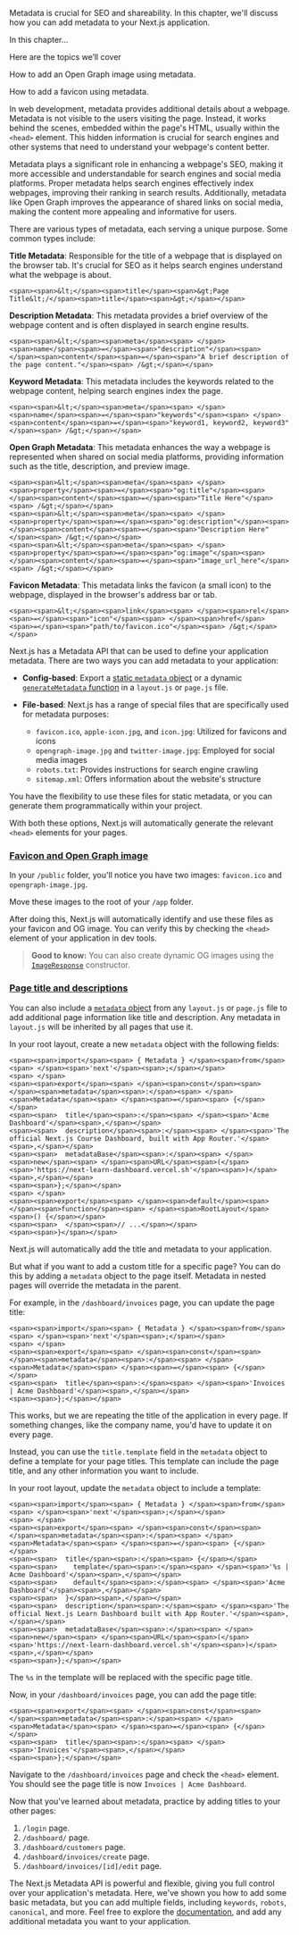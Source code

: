 Metadata is crucial for SEO and shareability. In this chapter, we'll discuss how you can add metadata to your Next.js application.

In this chapter...

Here are the topics we’ll cover

How to add an Open Graph image using metadata.

How to add a favicon using metadata.

In web development, metadata provides additional details about a webpage. Metadata is not visible to the users visiting the page. Instead, it works behind the scenes, embedded within the page's HTML, usually within the `<head>` element. This hidden information is crucial for search engines and other systems that need to understand your webpage's content better.

Metadata plays a significant role in enhancing a webpage's SEO, making it more accessible and understandable for search engines and social media platforms. Proper metadata helps search engines effectively index webpages, improving their ranking in search results. Additionally, metadata like Open Graph improves the appearance of shared links on social media, making the content more appealing and informative for users.

There are various types of metadata, each serving a unique purpose. Some common types include:

**Title Metadata**: Responsible for the title of a webpage that is displayed on the browser tab. It's crucial for SEO as it helps search engines understand what the webpage is about.

```
<span><span>&lt;</span><span>title</span><span>&gt;Page Title&lt;/</span><span>title</span><span>&gt;</span></span>
```

**Description Metadata**: This metadata provides a brief overview of the webpage content and is often displayed in search engine results.

```
<span><span>&lt;</span><span>meta</span><span> </span><span>name</span><span>=</span><span>"description"</span><span> </span><span>content</span><span>=</span><span>"A brief description of the page content."</span><span> /&gt;</span></span>
```

**Keyword Metadata**: This metadata includes the keywords related to the webpage content, helping search engines index the page.

```
<span><span>&lt;</span><span>meta</span><span> </span><span>name</span><span>=</span><span>"keywords"</span><span> </span><span>content</span><span>=</span><span>"keyword1, keyword2, keyword3"</span><span> /&gt;</span></span>
```

**Open Graph Metadata**: This metadata enhances the way a webpage is represented when shared on social media platforms, providing information such as the title, description, and preview image.

```
<span><span>&lt;</span><span>meta</span><span> </span><span>property</span><span>=</span><span>"og:title"</span><span> </span><span>content</span><span>=</span><span>"Title Here"</span><span> /&gt;</span></span>
<span><span>&lt;</span><span>meta</span><span> </span><span>property</span><span>=</span><span>"og:description"</span><span> </span><span>content</span><span>=</span><span>"Description Here"</span><span> /&gt;</span></span>
<span><span>&lt;</span><span>meta</span><span> </span><span>property</span><span>=</span><span>"og:image"</span><span> </span><span>content</span><span>=</span><span>"image_url_here"</span><span> /&gt;</span></span>
```

**Favicon Metadata**: This metadata links the favicon (a small icon) to the webpage, displayed in the browser's address bar or tab.

```
<span><span>&lt;</span><span>link</span><span> </span><span>rel</span><span>=</span><span>"icon"</span><span> </span><span>href</span><span>=</span><span>"path/to/favicon.ico"</span><span> /&gt;</span></span>
```

Next.js has a Metadata API that can be used to define your application metadata. There are two ways you can add metadata to your application:

-   **Config-based**: Export a [static `metadata` object](https://nextjs.org/docs/app/api-reference/functions/generate-metadata#metadata-object) or a dynamic [`generateMetadata` function](https://nextjs.org/docs/app/api-reference/functions/generate-metadata#generatemetadata-function) in a `layout.js` or `page.js` file.
    
-   **File-based**: Next.js has a range of special files that are specifically used for metadata purposes:
    
    -   `favicon.ico`, `apple-icon.jpg`, and `icon.jpg`: Utilized for favicons and icons
    -   `opengraph-image.jpg` and `twitter-image.jpg`: Employed for social media images
    -   `robots.txt`: Provides instructions for search engine crawling
    -   `sitemap.xml`: Offers information about the website's structure

You have the flexibility to use these files for static metadata, or you can generate them programmatically within your project.

With both these options, Next.js will automatically generate the relevant `<head>` elements for your pages.

### [Favicon and Open Graph image](https://nextjs.org/learn/dashboard-app/adding-metadata#favicon-and-open-graph-image)

In your `/public` folder, you'll notice you have two images: `favicon.ico` and `opengraph-image.jpg`.

Move these images to the root of your `/app` folder.

After doing this, Next.js will automatically identify and use these files as your favicon and OG image. You can verify this by checking the `<head>` element of your application in dev tools.

> **Good to know:** You can also create dynamic OG images using the [`ImageResponse`](https://nextjs.org/docs/app/api-reference/functions/image-response) constructor.

### [Page title and descriptions](https://nextjs.org/learn/dashboard-app/adding-metadata#page-title-and-descriptions)

You can also include a [`metadata` object](https://nextjs.org/docs/app/api-reference/functions/generate-metadata#metadata-fields) from any `layout.js` or `page.js` file to add additional page information like title and description. Any metadata in `layout.js` will be inherited by all pages that use it.

In your root layout, create a new `metadata` object with the following fields:

```
<span><span>import</span><span> { Metadata } </span><span>from</span><span> </span><span>'next'</span><span>;</span></span>
<span> </span>
<span><span>export</span><span> </span><span>const</span><span> </span><span>metadata</span><span>:</span><span> </span><span>Metadata</span><span> </span><span>=</span><span> {</span></span>
<span><span>  title</span><span>:</span><span> </span><span>'Acme Dashboard'</span><span>,</span></span>
<span><span>  description</span><span>:</span><span> </span><span>'The official Next.js Course Dashboard, built with App Router.'</span><span>,</span></span>
<span><span>  metadataBase</span><span>:</span><span> </span><span>new</span><span> </span><span>URL</span><span>(</span><span>'https://next-learn-dashboard.vercel.sh'</span><span>)</span><span>,</span></span>
<span><span>};</span></span>
<span> </span>
<span><span>export</span><span> </span><span>default</span><span> </span><span>function</span><span> </span><span>RootLayout</span><span>() {</span></span>
<span><span>  </span><span>// ...</span></span>
<span><span>}</span></span>
```

Next.js will automatically add the title and metadata to your application.

But what if you want to add a custom title for a specific page? You can do this by adding a `metadata` object to the page itself. Metadata in nested pages will override the metadata in the parent.

For example, in the `/dashboard/invoices` page, you can update the page title:

```
<span><span>import</span><span> { Metadata } </span><span>from</span><span> </span><span>'next'</span><span>;</span></span>
<span> </span>
<span><span>export</span><span> </span><span>const</span><span> </span><span>metadata</span><span>:</span><span> </span><span>Metadata</span><span> </span><span>=</span><span> {</span></span>
<span><span>  title</span><span>:</span><span> </span><span>'Invoices | Acme Dashboard'</span><span>,</span></span>
<span><span>};</span></span>
```

This works, but we are repeating the title of the application in every page. If something changes, like the company name, you'd have to update it on every page.

Instead, you can use the `title.template` field in the `metadata` object to define a template for your page titles. This template can include the page title, and any other information you want to include.

In your root layout, update the `metadata` object to include a template:

```
<span><span>import</span><span> { Metadata } </span><span>from</span><span> </span><span>'next'</span><span>;</span></span>
<span> </span>
<span><span>export</span><span> </span><span>const</span><span> </span><span>metadata</span><span>:</span><span> </span><span>Metadata</span><span> </span><span>=</span><span> {</span></span>
<span><span>  title</span><span>:</span><span> {</span></span>
<span><span>    template</span><span>:</span><span> </span><span>'%s | Acme Dashboard'</span><span>,</span></span>
<span><span>    default</span><span>:</span><span> </span><span>'Acme Dashboard'</span><span>,</span></span>
<span><span>  }</span><span>,</span></span>
<span><span>  description</span><span>:</span><span> </span><span>'The official Next.js Learn Dashboard built with App Router.'</span><span>,</span></span>
<span><span>  metadataBase</span><span>:</span><span> </span><span>new</span><span> </span><span>URL</span><span>(</span><span>'https://next-learn-dashboard.vercel.sh'</span><span>)</span><span>,</span></span>
<span><span>};</span></span>
```

The `%s` in the template will be replaced with the specific page title.

Now, in your `/dashboard/invoices` page, you can add the page title:

```
<span><span>export</span><span> </span><span>const</span><span> </span><span>metadata</span><span>:</span><span> </span><span>Metadata</span><span> </span><span>=</span><span> {</span></span>
<span><span>  title</span><span>:</span><span> </span><span>'Invoices'</span><span>,</span></span>
<span><span>};</span></span>
```

Navigate to the `/dashboard/invoices` page and check the `<head>` element. You should see the page title is now `Invoices | Acme Dashboard`.

Now that you've learned about metadata, practice by adding titles to your other pages:

1.  `/login` page.
2.  `/dashboard/` page.
3.  `/dashboard/customers` page.
4.  `/dashboard/invoices/create` page.
5.  `/dashboard/invoices/[id]/edit` page.

The Next.js Metadata API is powerful and flexible, giving you full control over your application's metadata. Here, we've shown you how to add some basic metadata, but you can add multiple fields, including `keywords`, `robots`, `canonical`, and more. Feel free to explore the [documentation](https://nextjs.org/docs/app/api-reference/functions/generate-metadata), and add any additional metadata you want to your application.